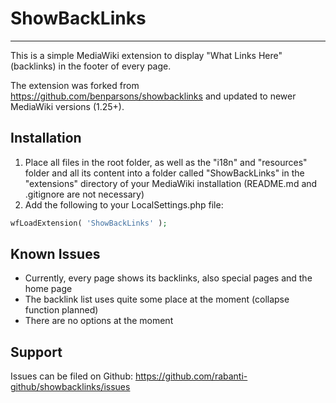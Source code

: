 # ShowBackLinks
---

This is a simple MediaWiki extension to display "What Links Here" (backlinks) in the footer of every page.

The extension was forked from https://github.com/benparsons/showbacklinks and updated to newer MediaWiki versions (1.25+).


## Installation
1. Place all files in the root folder, as well as the "i18n" and "resources" folder and all its content into a folder called "ShowBackLinks" in the "extensions" directory of your MediaWiki installation (README.md and .gitignore are not necessary)
2. Add the following to your LocalSettings.php file:

```php
wfLoadExtension( 'ShowBackLinks' );
```

## Known Issues
* Currently, every page shows its backlinks, also special pages and the home page
* The backlink list uses quite some place at the moment (collapse function planned)
* There are no options at the moment

## Support
Issues can be filed on Github: https://github.com/rabanti-github/showbacklinks/issues


